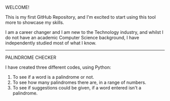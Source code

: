 WELCOME!

This is my first GitHub Repository, and I'm excited to start using this tool more to showcase my skills.

I am a career changer and I am new to the Technology industry, and whilst I do not have an academic Computer Science background, I have independently studied most of what I know.

____________________________________

PALINDROME CHECKER

I have created three different codes, using Python:

1) To see if a word is a palindrome or not.
2) To see how many palindromes there are, in a range of numbers.
3) To see if suggestions could be given, if a word entered isn't a palindrome.



